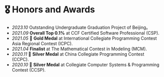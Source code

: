 # 🎖 Honors and Awards
- *2023.10* Outstanding Undergraduate Graduation Project of Beijing。
- *2021.09* **Overall Top 0.1%** at CCF Certified Software Professional (CSP).
- *2021.05* 🏅 **Gold Medal** at International Collegiate Programming Contest Asia Regional Contest (ICPC).
- *2021.04* **Finalist** at The Mathematical Contest in Modeling (MCM).
- *2020.11* 🥈 **Silver Medal** at China Collegiate Programming Contest (CCPC).
- *2020.10* 🥈 **Silver Medal** at Collegiate Computer Systems & Programming Contest (CCSP).
